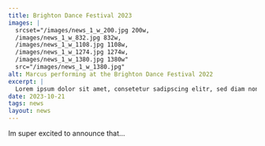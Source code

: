 ```yaml
---
title: Brighton Dance Festival 2023
images: |
  srcset="/images/news_1_w_200.jpg 200w, 
  /images/news_1_w_832.jpg 832w,
  /images/news_1_w_1108.jpg 1108w,
  /images/news_1_w_1274.jpg 1274w,
  /images/news_1_w_1380.jpg 1380w"
  src="/images/news_1_w_1380.jpg"
alt: Marcus performing at the Brighton Dance Festival 2022
excerpt: |
  Lorem ipsum dolor sit amet, consetetur sadipscing elitr, sed diam nonumy eirmod tempor invidunt ut labore et dolore magna aliquyam erat, sed diam voluptua. At vero eos et accusam et justo duo dolores et ea rebum. Stet clita kasd gubergren, no sea takimata sanctus est.
date: 2023-10-21
tags: news
layout: news
---
```


Im super excited to announce that...
